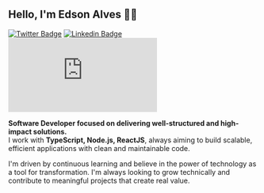 Hello, I'm Edson Alves 👋🏻
---

[![Twitter Badge](https://img.shields.io/badge/-Website%20|%20devedsonalves-0047b5?style=flat-square&logo=Twitter&logoColor=white&link=https://devedsonalves.vercel.app)](https://devedsonalves.vercel.app) 
[![Linkedin Badge](https://img.shields.io/badge/-Linkedin%20|%20Edson%20Alves-0047b5?style=flat-square&logo=Linkedin&logoColor=white&link=https://www.linkedin.com/in/edsonalves/)](https://www.linkedin.com/in/edson4lves/) 
[![Gmail Badge](https://img.shields.io/badge/Email%20|%20devedsonalves@gmail.com-0047b5?style=flat-square&link=mailto:devedsonalves@gmail.com)](mailto:devedsonalves@gmail.com)


**Software Developer focused on delivering well-structured and high-impact solutions.**  
I work with **TypeScript, Node.js, ReactJS**, always aiming to build scalable, efficient applications with clean and maintainable code.

I'm driven by continuous learning and believe in the power of technology as a tool for transformation. I'm always looking to grow technically and contribute to meaningful projects that create real value.
